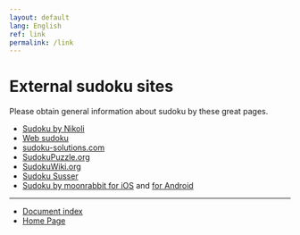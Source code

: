 ```yaml
---
layout: default
lang: English
ref: link
permalink: /link
---
```


# External sudoku sites

Please obtain general information about sudoku by these great pages.

- [Sudoku by Nikoli](http://nikoli.co.jp/en/puzzles/sudoku.html)
- [Web sudoku](https://www.websudoku.com/)
- [sudoku-solutions.com](http://www.sudoku-solutions.com/)
- [SudokuPuzzle.org](http://sudokupuzzle.org/)
- [SudokuWiki.org](http://www.sudokuwiki.org)
- [Sudoku Susser](http://www.madoverlord.com/wiki/doku.php/madoverlord:projects-sudoku)
- [Sudoku by moonrabbit  for iOS](https://itunes.apple.com/app/sudoku/id426472181) and [for Android](https://play.google.com/store/apps/details?id=com.moonrabbit.sudoku)

- - -

- [Document index](./#document)
- [Home Page](./)
